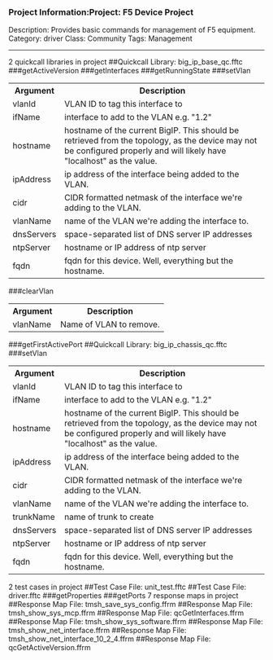 ### Project Information:Project: F5 Device Project
Description: Provides basic commands for management of F5 equipment.
Category: driver
Class: Community
Tags: Management

 ----
2 quickcall libraries in project
##Quickcall Library: big_ip_base_qc.fftc
###getActiveVersion
###getInterfaces
###getRunningState
###setVlan
<table><tr><th>Argument</th><th>Description</th></tr>
<tr><td>vlanId</td><td>VLAN ID to tag this interface to</tr></td>
<tr><td>ifName</td><td>interface to add to the VLAN e.g. "1.2"</tr></td>
<tr><td>hostname</td><td>hostname of the current BigIP.  This should be retrieved from the topology, as the device may not be configured properly and will likely have "localhost" as the value.</tr></td>
<tr><td>ipAddress</td><td>ip address of the interface being added to the VLAN.</tr></td>
<tr><td>cidr</td><td>CIDR formatted netmask of the interface we're adding to the VLAN.</tr></td>
<tr><td>vlanName</td><td>name of the VLAN we're adding the interface to.</tr></td>
<tr><td>dnsServers</td><td>space-separated list of DNS server IP addresses</tr></td>
<tr><td>ntpServer</td><td>hostname or IP address of ntp server</tr></td>
<tr><td>fqdn</td><td>fqdn for this device.  Well, everything but the hostname.</tr></td></table>

###clearVlan
<table><tr><th>Argument</th><th>Description</th></tr>
<tr><td>vlanName</td><td>Name of VLAN to remove.</tr></td></table>

###getFirstActivePort
##Quickcall Library: big_ip_chassis_qc.fftc
###setVlan
<table><tr><th>Argument</th><th>Description</th></tr>
<tr><td>vlanId</td><td>VLAN ID to tag this interface to</tr></td>
<tr><td>ifName</td><td>interface to add to the VLAN e.g. "1.2"</tr></td>
<tr><td>hostname</td><td>hostname of the current BigIP.  This should be retrieved from the topology, as the device may not be configured properly and will likely have "localhost" as the value.</tr></td>
<tr><td>ipAddress</td><td>ip address of the interface being added to the VLAN.</tr></td>
<tr><td>cidr</td><td>CIDR formatted netmask of the interface we're adding to the VLAN.</tr></td>
<tr><td>vlanName</td><td>name of the VLAN we're adding the interface to.</tr></td>
<tr><td>trunkName</td><td>name of trunk to create</tr></td>
<tr><td>dnsServers</td><td>space-separated list of DNS server IP addresses</tr></td>
<tr><td>ntpServer</td><td>hostname or IP address of ntp server</tr></td>
<tr><td>fqdn</td><td>fqdn for this device.  Well, everything but the hostname.</tr></td></table>

2 test cases in project
##Test Case File: unit_test.fftc
##Test Case File: driver.fftc
###getProperties
###getPorts
7 response maps in project
##Response Map File: tmsh_save_sys_config.ffrm
##Response Map File: tmsh_show_sys_mcp.ffrm
##Response Map File: qcGetInterfaces.ffrm
##Response Map File: tmsh_show_sys_software.ffrm
##Response Map File: tmsh_show_net_interface.ffrm
##Response Map File: tmsh_show_net_interface_10_2_4.ffrm
##Response Map File: qcGetActiveVersion.ffrm